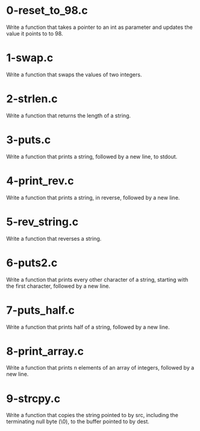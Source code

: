 # 0-reset_to_98.c
Write a function that takes a pointer to an int as parameter and updates the value it points to to 98.

# 1-swap.c
Write a function that swaps the values of two integers.

# 2-strlen.c
Write a function that returns the length of a string.

# 3-puts.c
Write a function that prints a string, followed by a new line, to stdout.

# 4-print_rev.c
Write a function that prints a string, in reverse, followed by a new line.

# 5-rev_string.c
Write a function that reverses a string.

# 6-puts2.c
Write a function that prints every other character of a string, starting with the first character, followed by a new line.

# 7-puts_half.c
Write a function that prints half of a string, followed by a new line.

# 8-print_array.c
Write a function that prints n elements of an array of integers, followed by a new line.

# 9-strcpy.c
Write a function that copies the string pointed to by src, including the terminating null byte (\0), to the buffer pointed to by dest.
